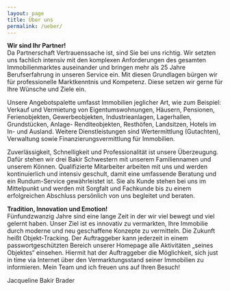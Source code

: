 ```yaml
---
layout: page
title: Über uns
permalink: /ueber/
---
```


**Wir sind Ihr Partner!**  
Da Partnerschaft Vertrauenssache ist, sind Sie bei uns richtig.
Wir setzten uns fachlich intensiv mit den komplexen Anforderungen des gesamten Immobilienmarktes auseinander und bringen mehr als 25 Jahre Berufserfahrung in unseren Service ein. Mit diesen Grundlagen bürgen wir für professionelle Marktkenntnis und Kompetenz. Diese setzen wir gerne für Ihre Wünsche und Ziele ein.

Unsere Angebotspalette umfasst Immobilien jeglicher Art, wie zum Beispiel:
Verkauf und Vermietung von Eigentumswohnungen, Häusern, Pensionen, Ferienobjekten, Gewerbeobjekten, Industrieanlagen, Lagerhallen, Grundstücken, Anlage- Renditeobjekten, Resthöfen, Landsitzen, Hotels im In- und Ausland.
Weitere Dienstleistungen sind Wertermittlung (Gutachten), Verwaltung sowie Finanzierungsvermittlung für Immobilien.

Zuverlässigkeit, Schnelligkeit und Professionalität ist unsere Überzeugung. Dafür stehen wir drei Bakir Schwestern mit unserem Familiennamen und unserem Können.
Qualifizierte Mitarbeiter arbeiten mit uns und werden kontinuierlich und intensiv geschult, damit eine umfassende Beratung und ein Rundum-Service gewährleistet ist. Sie als Kunde stehen bei uns im Mittelpunkt und werden mit Sorgfalt und Fachkunde bis zu einem erfolgreichen Abschluss persönlich von uns begleitet und beraten.

**Tradition, Innovation und Emotion!**  
Fünfundzwanzig Jahre sind eine lange Zeit in der wir viel bewegt und viel gelernt haben. Unser Ziel ist es innovativ zu vermarkten, Ihre Immobilie durch moderne und neu geschaffene Konzepte zu vermitteln. Die Zukunft heißt Objekt-Tracking.
Der Auftraggeber kann jederzeit in einem passwortgeschützten Bereich unserer Homepage alle Aktivitäten „seines Objektes“ einsehen. Hiermit hat der Auftraggeber die Möglichkeit, sich just in time via Internet über den Vermarktungsstand seiner Immobilien zu informieren.
Mein Team und ich freuen uns auf Ihren Besuch!

Jacqueline Bakir Brader
